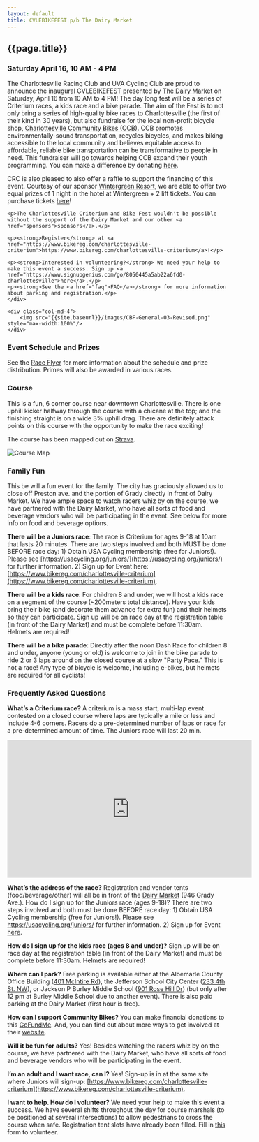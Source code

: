 ```yaml
---
layout: default
title: CVLEBIKEFEST p/b The Dairy Market
---
```


## {{page.title}}
### Saturday April 16, 10 AM - 4 PM



<div class="row">
	<div class="col-md-8">
	<p>The Charlottesville Racing Club and UVA Cycling Club are proud to announce the inaugural CVLEBIKEFEST presented by <a href="https://dairymarketcville.com/">The Dairy Market</a> on Saturday, April 16 from 10 AM to 4 PM! The day long fest will be a series of Criterium races, a kids race and a bike parade. The aim of the Fest is to not only bring a series of high-quality bike races to Charlottesville (the first of their kind in 30 years), but also fundraise for the local non-profit bicycle shop, <a href="https://www.charlottesvillecommunitybikes.org/">Charlottesville Community Bikes (CCB)</a>. CCB promotes environmentally-sound transportation, recycles bicycles, and makes biking accessible to the local community and believes equitable access to affordable, reliable bike transportation can be transformative to people in need. This fundraiser will go towards helping CCB expand their youth programming. You can make a difference by donating <a href="https://www.gofundme.com/f/charlottesville-criterium">here</a>.</p>
	<p>CRC is also pleased to also offer a raffle to support the financing of this event. Courtesy of our sponsor <a href="https://www.wintergreenresort.com/">Wintergreen Resort</a>, we are able to offer two equal prizes of 1 night in the hotel at Wintergreen + 2 lift tickets. You can purchase tickets <a href="https://go.rallyup.com/charlottesville-criterium-pb-thedairymarket/Campaign/Details">here</a>!</p>
	
	<p>The Charlottesville Criterium and Bike Fest wouldn't be possible without the support of the Dairy Market and our other <a href="sponsors">sponsors</a>.</p>
	
	<p><strong>Register</strong> at <a href="https://www.bikereg.com/charlottesville-criterium">https://www.bikereg.com/charlottesville-criterium</a>!</p>	
	
	<p><strong>Interested in volunteering?</strong> We need your help to make this event a success. Sign up <a href="https://www.signupgenius.com/go/8050445a5ab22a6fd0-charlottesville">here</a>.</p>
    <p><strong>See the <a href="faq">FAQ</a></strong> for more information about parking and registration.</p>
	</div>

	<div class="col-md-4">
		<img src="{{site.baseurl}}/images/CBF-General-03-Revised.png" style="max-width:100%"/>
	</div>
</div>

### Event Schedule and Prizes
See the [Race Flyer]({{site.baseurl}}/content/CBF-InfoFlyer.pdf) for more information about the schedule and prize distribution. Primes will also be awarded in various races.

### Course 
This is a fun, 6 corner course near downtown Charlottesville. There is one uphill kicker halfway through the course with a chicane at the top; and the finishing straight is on a wide 3% uphill drag. There are definitely attack points on this course with the opportunity to make the race exciting!

The course has been mapped out on [Strava](https://www.strava.com/routes/2916879606499550452).

<img src="{{site.baseurl}}/images/course_map.jpg" alt="Course Map" style="max-width:100%"/>

### Family Fun
This be will a fun event for the family. The city has graciously allowed us to close off Preston ave. and the portion of Grady directly in front of Dairy Market. We have ample space to watch racers whiz by on the course, we have partnered with the Dairy Market, who have all sorts of food and beverage vendors who will be participating in the event. See below for more info on food and beverage options.

**There will be a Juniors race**: The race is Criterium for ages 9-18 at 10am that lasts 20 minutes. There are two steps involved and both MUST be done BEFORE race day: 1) Obtain USA Cycling membership (free for Juniors!). Please see [https://usacycling.org/juniors/](https://usacycling.org/juniors/) for further information. 2) Sign up for Event here: [https://www.bikereg.com/charlottesville-criterium](https://www.bikereg.com/charlottesville-criterium).

**There will be a kids race**: For children 8 and under, we will host a kids race on a segment of the course (~200meters total distance). Have your kids bring their bike (and decorate them advance for extra fun) and their helmets so they can participate. Sign up will be on race day at the registration table (in front of the Dairy Market) and must be complete before 11:30am. Helmets are required!

**There will be a bike parade**: Directly after the noon Dash Race for children 8 and under, anyone (young or old) is welcome to join in the bike parade to ride 2 or 3 laps around on the closed course at a slow "Party Pace." This is not a race! Any type of bicycle is welcome, including e-bikes, but helmets are required for all cyclists!

### Frequently Asked Questions

**What’s a Criterium race?** A criterium is a mass start, multi-lap event contested on a closed course where laps are typically a mile or less and include 4-6 corners. Racers do a pre-determined number of laps or race for a pre-determined amount of time. The Juniors race will last 20 min.

<div class="text-center">
<iframe width="560" height="315" src="https://www.youtube.com/embed/dswuWTOcovI" title="YouTube video player" frameborder="0" allow="accelerometer; autoplay; clipboard-write; encrypted-media; gyroscope; picture-in-picture" allowfullscreen></iframe>
</div>

**What’s the address of the race?** Registration and vendor tents (food/beverage/other) will all be in front of the [Dairy Market](https://dairymarketcville.com/) (946 Grady Ave.).
How do I sign up for the Juniors race (ages 9-18)? There are two steps involved and both must be done BEFORE race day: 1) Obtain USA Cycling membership (free for Juniors!). Please see https://usacycling.org/juniors/ for further information. 2) Sign up for Event [here](https://www.bikereg.com/charlottesville-criterium).

**How do I sign up for the kids race (ages 8 and under)?** Sign up will be on race day at the registration table (in front of the Dairy Market) and must be complete before 11:30am. Helmets are required!

**Where can I park?** Free parking is available either at the Albemarle County Office Building ([401 McIntire Rd](https://goo.gl/maps/76Aa7KmTseMTNmDo8)), the Jefferson School City Center ([233 4th St. NW](https://goo.gl/maps/zw6AuKjHs948r6NbA)), or Jackson P Burley Middle School ([901 Rose Hill Dr](https://goo.gl/maps/aFuSNLRJ3kKz8CEb8)) (but only after 12 pm at Burley Middle School due to another event). There is also paid parking at the Dairy Market (first hour is free).

**How can I support Community Bikes?** You can make financial donations to this [GoFundMe](https://www.gofundme.com/f/charlottesville-criterium). And, you can find out about more ways to get involved at their [website](https://www.charlottesvillecommunitybikes.org).

**Will it be fun for adults?** Yes! Besides watching the racers whiz by on the course, we have partnered with the Dairy Market, who have all sorts of food and beverage vendors who will be participating in the event. 

**I’m an adult and I want race, can I?** Yes! Sign-up is in at the same site where Juniors will sign-up: [https://www.bikereg.com/charlottesville-criterium](https://www.bikereg.com/charlottesville-criterium).

**I want to help. How do I volunteer?** We need your help to make this event a success. We have several shifts throughout the day for course marshals (to be positioned at several intersections) to allow pedestrians to cross the course when safe. Registration tent slots have already been filled. Fill in [this](https://www.signupgenius.com/go/8050445a5ab22a6fd0-charlottesville) form to volunteer.
